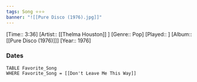 ```yaml
---
tags: Song ⭐⭐⭐ 
banner: "![[Pure Disco (1976).jpg]]"
---
```

[Time:: 3:36]
[Artist:: [[Thelma Houston]] ]
[Genre:: Pop]
[Played:: ]
[Album:: [[Pure Disco (1976)]]]
[Year:: 1976]
### Dates
````dataview
TABLE Favorite_Song
WHERE Favorite_Song = [[Don't Leave Me This Way]]
````